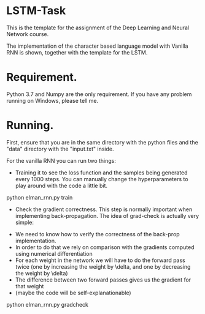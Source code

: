 # LSTM-Task 

This is the template for the assignment of the Deep Learning and Neural Network course.

The implementation of the character based language model with Vanilla RNN is shown, together with the template for the LSTM.

# Requirement.

Python 3.7 and Numpy are the only requirement. If you have any problem running on Windows, please tell me. 

# Running.

First, ensure that you are in the same directory with the python files and the "data" directory with the "input.txt" inside. 

For the vanilla RNN you can run two things:

- Training it to see the loss function and the samples being generated every 1000 steps. You can manually change the hyperparameters to play around with the code a little bit.

python elman_rnn.py train

- Check the gradient correctness. This step is normally important when implementing back-propagation. The idea of grad-check is actually very simple:

+ We need to know how to verify the correctness of the back-prop implementation.
+ In order to do that we rely on comparison with the gradients computed using numerical differentiation
+ For each weight in the network we will have to do the forward pass twice (one by increasing the weight by \delta, and one by decreasing the weight by \delta)
+ The difference between two forward passes gives us the gradient for that weight
+ (maybe the code will be self-explanationable)

python elman_rnn.py gradcheck


